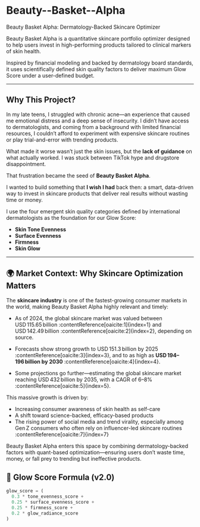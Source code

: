 # Beauty--Basket--Alpha

Beauty Basket Alpha: Dermatology-Backed Skincare Optimizer

Beauty Basket Alpha  is a quantitative skincare portfolio optimizer designed to help users invest in high-performing products tailored to clinical markers of skin health.  

Inspired by financial modeling and backed by dermatology board standards, it uses scientifically defined skin quality factors  to deliver maximum Glow Score under a user-defined budget.

---

## Why This Project?
In my late teens, I struggled with chronic acne—an experience that caused me emotional distress and a deep sense of insecurity. I didn’t have access to dermatologists, and coming from a background with limited financial resources, I couldn’t afford to experiment with expensive skincare routines or play trial-and-error with trending products.

What made it worse wasn’t just the skin issues, but the **lack of guidance** on what actually worked. I was stuck between TikTok hype and drugstore disappointment.

That frustration became the seed of **Beauty Basket Alpha**.

I wanted to build something that **I wish I had** back then: a smart, data-driven way to invest in skincare products that deliver real results without wasting time or money.


I use the four emergent skin quality categories defined by international dermatologists as the foundation for our Glow Score:

- **Skin Tone Evenness**
- **Surface Evenness**
- **Firmness**
- **Skin Glow**

---
## 🌍 Market Context: Why Skincare Optimization Matters

The **skincare industry** is one of the fastest-growing consumer markets in the world, making Beauty Basket Alpha highly relevant and timely:

- As of 2024, the global skincare market was valued between USD 115.65 billion :contentReference[oaicite:1]{index=1} and USD 142.49 billion :contentReference[oaicite:2]{index=2}, depending on source.

- Forecasts show strong growth to USD 151.3 billion by 2025 :contentReference[oaicite:3]{index=3}, and to as high as **USD 194–196 billion by 2030** :contentReference[oaicite:4]{index=4}.

- Some projections go further—estimating the global skincare market reaching USD 432 billion by 2035, with a CAGR of 6–8% :contentReference[oaicite:5]{index=5}.

This massive growth is driven by:
- Increasing consumer awareness of skin health as self-care
- A shift toward science-backed, efficacy-based products
- The rising power of social media and trend virality, especially among Gen Z consumers who often rely on influencer-led skincare routines :contentReference[oaicite:7]{index=7}

Beauty Basket Alpha enters this space by combining dermatology-backed factors with quant-based optimization—ensuring users don’t waste time, money, or fall prey to trending but ineffective products.


## 🔬 Glow Score Formula (v2.0)

```python
glow_score = (
  0.3 * tone_evenness_score +
  0.25 * surface_evenness_score +
  0.25 * firmness_score +
  0.2 * glow_radiance_score
)
